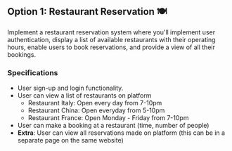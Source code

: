 ## Option 1: Restaurant Reservation 🍽️

Implement a restaurant reservation system where you'll implement user authentication, display a list of available restaurants with their operating hours, enable users to book reservations, and provide a view of all their bookings.

### Specifications

- User sign-up and login functionality.
- User can view a list of restaurants on platform
    - Restaurant Italy: Open every day from 7-10pm
    - Restaurant China: Open everyday from 5-10pm
    - Restaurant France: Open Monday - Friday from 7-10pm
- User can make a booking at a restaurant (time, number of people)
- **Extra**: User can view all reservations made on platform (this can be in a separate page on the same website)
